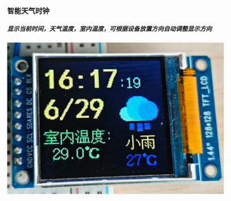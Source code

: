 <h3><a name="智能天气时钟"></a><span></span>智能天气时钟</h3>
<h5><a name="显示当前时间，天气温度，室内温度，可根据设备放置方向自动调整显示方向"></a><span></span>显示当前时间，天气温度，室内温度，可根据设备放置方向自动调整显示方向</h5>
<p><img src="./weather clock/img/1.jpg" alt="演示" title="演示"></p>
